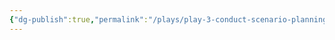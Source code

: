 ```yaml
---
{"dg-publish":true,"permalink":"/plays/play-3-conduct-scenario-planning-to-better-understand-and-prepare-for-risks/"}
---
```



